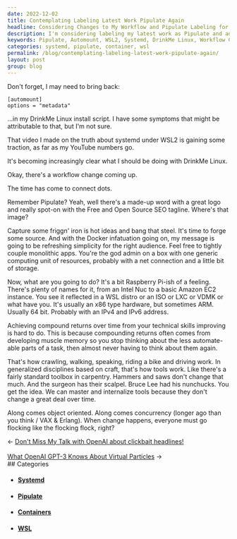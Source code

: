 ```yaml
---
date: 2022-12-02
title: Contemplating Labeling Latest Work Pipulate Again
headline: Considering Changes to My Workflow and Pipulate Labeling for Latest Project
description: I'm considering labeling my latest work as Pipulate and adding an 'automount' option to my DrinkMe Linux install script. My YouTube video on the truth about systemd under WSL2 is gaining traction and I'm contemplating a workflow change, capturing ideas and forging source as Docker becomes more popular. Come read my blog post to learn more about my journey and the decisions I'm making.
keywords: Pipulate, Automount, WSL2, Systemd, DrinkMe Linux, Workflow Change, Capturing Ideas, Forging Source, Docker, YouTube Video, Blog Post, Journey, Decisions
categories: systemd, pipulate, container, wsl
permalink: /blog/contemplating-labeling-latest-work-pipulate-again/
layout: post
group: blog
---
```



Don't forget, I may need to bring back:

    [automount]
    options = "metadata"

...in my DrinkMe Linux install script. I have some symptoms that might be
attributable to that, but I'm not sure.

That video I made on the truth about systemd under WSL2 is gaining some
traction, as far as my YouTube numbers go.

It's becoming increasingly clear what I should be doing with DrinkMe Linux.

Okay, there's a workflow change coming up.

The time has come to connect dots.

Remember Pipulate? Yeah, well there's a made-up word with a great logo and
really spot-on with the Free and Open Source SEO tagline. Where's that image?

Capture some friggn' iron is hot ideas and bang that steel. It's time to forge
some source. And with the Docker infatuation going on, my message is going to
be refreshing simplicity for the right audience. Feel free to tightly couple
monolithic apps. You're the god admin on a box with one generic computing unit
of resources, probably with a net connection and a little bit of storage.

Now, what are you going to do? It's a bit Raspberry Pi-ish of a feeling.
There's plenty of names for it, from an Intel Nuc to a basic Amazon EC2
instance. You see it reflected in a WSL distro or an ISO or LXC or VDMK or what
have you. It's usually an x86 type hardware, but sometimes ARM. Usually 64 bit.
Probably with an IPv4 and IPv6 address.

Achieving compound returns over time from your technical skills improving is
hard to do. This is because compounding returns often comes from developing
muscle memory so you stop thinking about the less automate-able parts of a
task, then almost never having to think about them again.

That's how crawling, walking, speaking, riding a bike and driving work. In
generalized disciplines based on craft, that's how tools work. Like there's a
fairly standard toolbox in carpentry. Hammers and saws don't change that much.
And the surgeon has their scalpel. Bruce Lee had his nunchucks. You get the
idea. We can master and internalize tools because they don't change a great
deal over time.

Along comes object oriented. Along comes concurrency (longer ago than you think
/ VAX & Erlang). When change happens, everyone must go flocking like the
flocking flock, right?


<div class="arrow-links"><div class="post-nav-prev"><span class="arrow">&larr;&nbsp;</span><a href="/blog/don-t-miss-my-talk-with-openai-about-clickbait-headlines/">Don't Miss My Talk with OpenAI about clickbait headlines!</a></div> &nbsp; <div class="post-nav-next"><a href="/blog/what-openai-gpt-3-knows-about-virtual-particles/">What OpenAI GPT-3 Knows About Virtual Particles</a><span class="arrow">&nbsp;&rarr;</span></div></div>
## Categories

<ul>
<li><h4><a href='/systemd/'>Systemd</a></h4></li>
<li><h4><a href='/pipulate/'>Pipulate</a></h4></li>
<li><h4><a href='/container/'>Containers</a></h4></li>
<li><h4><a href='/wsl/'>WSL</a></h4></li></ul>